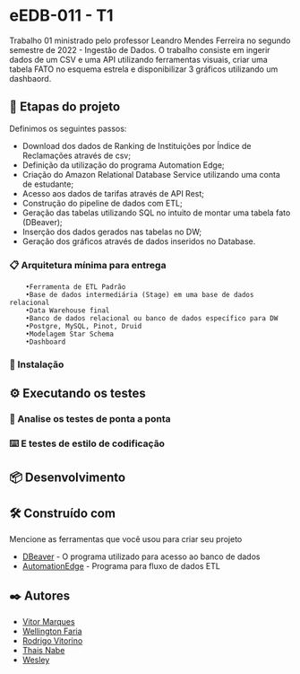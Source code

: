 # eEDB-011 - T1

Trabalho 01 ministrado pelo professor Leandro Mendes Ferreira no segundo semestre de 2022 - Ingestão de Dados.
O trabalho consiste em ingerir dados de um CSV e uma API utilizando ferramentas visuais, criar uma tabela FATO no esquema estrela e disponibilizar 3 gráficos utilizando um dashbaord.

## 🚀 Etapas do projeto

Definimos os seguintes passos:

- Download dos dados de Ranking de Instituições por Índice de Reclamações através de csv;
- Definição da utilização do programa Automation Edge;
- Criação do Amazon Relational Database Service utilizando uma conta de estudante;
- Acesso aos dados de tarifas através de API Rest;
- Construção do pipeline de dados com ETL;
- Geração das tabelas utilizando SQL no intuito de montar uma tabela fato  (DBeaver);
- Inserção dos dados gerados nas tabelas no DW;
- Geração dos gráficos através de dados inseridos no Database.

### 📋 Arquitetura mínima para entrega

```
    •Ferramenta de ETL Padrão
    •Base de dados intermediária (Stage) em uma base de dados relacional
    •Data Warehouse final
    •Banco de dados relacional ou banco de dados específico para DW
    •Postgre, MySQL, Pinot, Druid
    •Modelagem Star Schema
    •Dashboard  
```

### 🔧 Instalação

## ⚙️ Executando os testes

### 🔩 Analise os testes de ponta a ponta

### ⌨️ E testes de estilo de codificação

## 📦 Desenvolvimento

## 🛠️ Construído com

Mencione as ferramentas que você usou para criar seu projeto

* [DBeaver](https://dbeaver.io/download/) - O programa utilizado para acesso ao banco de dados
* [AutomationEdge](https://automationedge.com.br/) - Programa para fluxo de dados ETL

## ✒️ Autores

* [Vitor Marques](https://github.com/vitormrqs)
* [Wellington Faria](https://github.com/wellicfaria)
* [Rodrigo Vitorino](https://github.com/????)
* [Thais Nabe](https://github.com/????)
* [Wesley](https://github.com/????)
